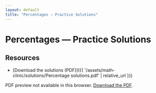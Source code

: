 ```yaml
---
layout: default
title: "Percentages — Practice Solutions"
---
```


# Percentages — Practice Solutions

## Resources
- [Download the solutions (PDF)]({{ '/assets/math-clinic/solutions/Percentage solutions.pdf' | relative_url }})

<object
  data="{{ '/assets/math-clinic/solutions/Percentage solutions.pdf' | relative_url }}"
  type="application/pdf"
  width="100%"
  height="850">
  <p>PDF preview not available in this browser.
     <a href="{{ '/assets/math-clinic/solutions/Percentage solutions.pdf' | relative_url }}">Download the PDF</a>.
  </p>
</object>
